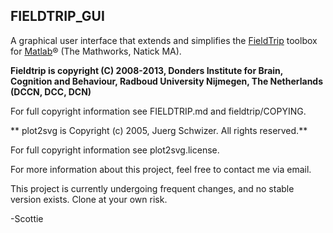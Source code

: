 FIELDTRIP_GUI
-------------

A graphical user interface that extends and simplifies the [FieldTrip](http://fieldtrip.fcdonders.nl/) toolbox for [Matlab](http://www.mathworks.com/products/matlab/)® (The Mathworks, Natick MA).

**Fieldtrip is copyright (C) 2008-2013, Donders Institute for Brain, Cognition and Behaviour, Radboud University Nijmegen, The Netherlands (DCCN, DCC, DCN)**

For full copyright information see FIELDTRIP.md and fieldtrip/COPYING.

** plot2svg is Copyright (c) 2005, Juerg Schwizer. All rights reserved.**

For full copyright information see plot2svg.license.

For more information about this project, feel free to contact me via email.

This project is currently undergoing frequent changes, and no stable version exists. Clone at your own risk.

-Scottie